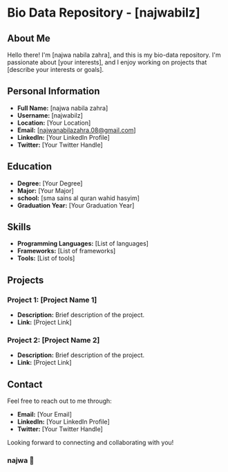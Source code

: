 # Bio Data Repository - [najwabilz]

## About Me

Hello there! I'm [najwa nabila zahra], and this is my bio-data repository. I'm passionate about [your interests], and I enjoy working on projects that [describe your interests or goals].

## Personal Information

- **Full Name:** [najwa nabila zahra]
- **Username:** [najwabilz]
- **Location:** [Your Location]
- **Email:** [najwanabilazahra.08@gmail.com]
- **LinkedIn:** [Your LinkedIn Profile]
- **Twitter:** [Your Twitter Handle]

## Education

- **Degree:** [Your Degree]
- **Major:** [Your Major]
- **school:** [sma sains al quran wahid hasyim]
- **Graduation Year:** [Your Graduation Year]

## Skills

- **Programming Languages:** [List of languages]
- **Frameworks:** [List of frameworks]
- **Tools:** [List of tools]

## Projects

### Project 1: [Project Name 1]

- **Description:** Brief description of the project.
- **Link:** [Project Link]

### Project 2: [Project Name 2]

- **Description:** Brief description of the project.
- **Link:** [Project Link]

## Contact

Feel free to reach out to me through:

- **Email:** [Your Email]
- **LinkedIn:** [Your LinkedIn Profile]
- **Twitter:** [Your Twitter Handle]

Looking forward to connecting and collaborating with you!

### najwa 👋

<!--
**najwabilz/najwabilz** is a ✨ _special_ ✨ repository because its `README.md` (this file) appears on your GitHub profile.

Here are some ideas to get you started:

- 🔭 I’m currently working on ...
- 🌱 I’m currently learning ...
- 👯 I’m looking to collaborate on ...
- 🤔 I’m looking for help with ...
- 💬 Ask me about ...
- 📫 How to reach me: ...
- 😄 Pronouns: ...
- ⚡ Fun fact: ...
-->
